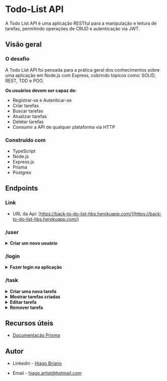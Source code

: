 # Todo-List API

A Todo List API é uma aplicação RESTful para a manipulação e leitura de tarefas, permitindo operações de CRUD e autenticação via JWT.

## Visão geral

### O desafio

A Todo List API foi pensada para a prática geral dos conhecimentos sobre uma aplicação em Node.js com Express, cobrindo tópicos como: SOLID, REST, TDD e POO.

__Os usuários devem ser capaz de:__
- Registrar-se e Autenticar-se
- Criar tarefas
- Buscar tarefas
- Atualizar tarefas
- Deletar tarefas
- Consumir a API de qualquer plataforma via HTTP

### Construído com

- TypeScript
- Node.js
- Express.js
- Prisma
- Postgres

## Endpoints

### Link

- URL da Api: [https://back-to-do-list-hbs.herokuapp.com/](https://back-to-do-list-hbs.herokuapp.com/)

### /user

<details><summary><strong>Criar um novo usuário</strong></summary><br />

- Métodos de requisição: POST

- Formato do body:

```json
{
  "name": "Brett Wiltshire",
  "email": "brett@email.com", // Regra: deve ter o formato de e-mail
  "password": "123456" // Regra: precisa ter ao menos 6 caracteres
}
```

- Formato da resposta:

```json
{
  "id": 8,
  "name": "Brett Wiltshire",
  "email": "brett@email.com",
  "createIn": "2022-06-29T22:36:33.161Z",
  "token": "eyJhbGciOiJIUzI1NiIsInR5cCI6IkpXVCJ9.eyJpZCI6OCwiZW1haWwiOiJicmV0dEBlbWFpbC5jb20iLCJpYXQiOjE2NTY1NDIxOTMsImV4cCI6MTY1NjYyODU5M30.RjP6wP3IjLkifLGjJzZY-DQgy2crd6WzInciUx7C5zc"
}
```

</details>
</details>

### /login

<details><summary><strong>Fazer login na aplicação</strong></summary><br />

- Métodos de requisição: POST

- Formato do body:

```json
{
  "email": "brett@email.com", // Regra: o e-mail deve está registrado no banco de dados
  "password": "123456" // Regra: está senha deve ser a mesma cadastrada com o e-mail
}
```

- Formato da resposta:

```json
{
  "name": "Brett Wiltshire",
  "email": "brett@email.com",
  "token": "eyJhbGciOiJIUzI1NiIsInR5cCI6IkpXVCJ9.eyJpZCI6OCwiZW1haWwiOiJicmV0dEBlbWFpbC5jb20iLCJpYXQiOjE2NTY1NDMwNzIsImV4cCI6MTY1NjYyOTQ3Mn0.JQlqJbC8yup3BiSHd-aGriRY-9z7sR_7uGlaB82M89E"
}
```

</details>
</details>

### /task

<details><summary><strong>Criar uma nova tarefa</strong></summary><br />

- Métodos de requisição: POST

- Formato do header:

```json
{
  "authorization": "eyJhbGciOiJIUzI1NiIsInR5cCI6IkpXVCJ9.eyJpZCI6OCwiZW1haWwiOiJicmV0dEBlbWFpbC5jb20iLCJpYXQiOjE2NTY1NDMwNzIsImV4cCI6MTY1NjYyOTQ3Mn0.JQlqJbC8yup3BiSHd-aGriRY-9z7sR_7uGlaB82M89E" // Regra: Token criado ao fazer login ou na criação de usuário
}
```

- Formato do body:

```json
{
  "task": "escrever readme",
  "status": "in progress" // Regra: Precisa ser 'done', 'in progress' ou 'pending'
}
```

- Formato da resposta:

```json
{
  "message": "created task"
}
```

</details>

<details><summary><strong>Mostrar tarefas criadas</strong></summary><br />

- Métodos de requisição: GET

- Formato do header:

```json
{
  "authorization": "eyJhbGciOiJIUzI1NiIsInR5cCI6IkpXVCJ9.eyJpZCI6OCwiZW1haWwiOiJicmV0dEBlbWFpbC5jb20iLCJpYXQiOjE2NTY1NDMwNzIsImV4cCI6MTY1NjYyOTQ3Mn0.JQlqJbC8yup3BiSHd-aGriRY-9z7sR_7uGlaB82M89E" // Regra: Token criado ao fazer login ou na criação de usuário
}
```

- Formato da resposta:

```json
{
  "id": 7,
  "name": "heroku 1",
  "email": "heroku1@hotmail.com",
  "Task": [
    {
      "id": 7,
      "task": "escrever readme",
      "status": "in progress",
      "createIn": "2022-06-30T00:25:24.214Z",
      "updatedAt": "2022-06-30T00:25:24.215Z"
    },
    {
      "id": 8,
      "task": "escrever readme",
      "status": "in progress",
      "createIn": "2022-06-30T00:25:50.506Z",
      "updatedAt": "2022-06-30T00:25:50.507Z"
    }
  ]
}
```

</details>

<details><summary><strong>Editar tarefa</strong></summary><br />

- Métodos de requisição: PATCH

- Formato do header:

```json
{
  "authorization": "eyJhbGciOiJIUzI1NiIsInR5cCI6IkpXVCJ9.eyJpZCI6OCwiZW1haWwiOiJicmV0dEBlbWFpbC5jb20iLCJpYXQiOjE2NTY1NDMwNzIsImV4cCI6MTY1NjYyOTQ3Mn0.JQlqJbC8yup3BiSHd-aGriRY-9z7sR_7uGlaB82M89E" // Regra: Token criado ao fazer login ou na criação de usuário
}
```

- Formato do body:

```json
{
  "idTask": 7,
  "task": "readme criado",
  "status": "pending"
}
```

- Formato da resposta:

```json
{
  "id": 7,
  "task": "readme criado",
  "status": "pending",
  "createIn": "2022-06-30T00:25:24.214Z",
  "updatedAt": "2022-06-30T01:10:53.000Z"
}
```

</details>

<details><summary><strong>Remover tarefa</strong></summary><br />

- Métodos de requisição: DELETE

- Formato do header:

```json
{
  "authorization": "eyJhbGciOiJIUzI1NiIsInR5cCI6IkpXVCJ9.eyJpZCI6OCwiZW1haWwiOiJicmV0dEBlbWFpbC5jb20iLCJpYXQiOjE2NTY1NDMwNzIsImV4cCI6MTY1NjYyOTQ3Mn0.JQlqJbC8yup3BiSHd-aGriRY-9z7sR_7uGlaB82M89E" // Regra: Token criado ao fazer login ou na criação de usuário
}
```

- Formato do body:

```json
{
  "idTask": 8,
}
```

- Formato da resposta:

```json
{
  "message": "task removed"
}
```

</details>
</details>

## Recursos úteis

- [Documentação Prisma](https://www.prisma.io/docs/)

## Autor

- Linkedin - [Hiago Briano](https://www.linkedin.com/in/hiago-briano/)

- Email - [hiago.artist@hotmail.com](maito:hiago.artist@hotmail.com)
